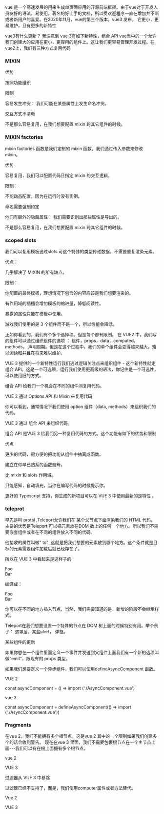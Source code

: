 





  vue 是一个高速发展的用来生成单页面应用的开源前端框架。由于vue对于开发人员友好的语法，易使用，著名的好上手的文档，所以受欢迎程序一直在增加并不断或者新用户的喜爱。在2020年11月，vue的第三个版本，vue3 发布， 它更小，更易维护，且有更多的新特性



vue3有什么更新？ 我注意到 vue 3有如下新特性，组合 API vue当中的一个允许我们创建大的应用在更小，更容用的组件上。这让我们更容易管理开发过程。在vue2上，我们有三种方式复用代码



### MIXIN 

 优势



按照功能组织



限制



容易发生冲突： 我们可能在某些属性上发生命名冲突。

交互方式不清晰

不是那么容易复用，在我们想要配置 mixin 跨其它组件的时候。





### MIXIN  factories



mixin  factories 函数是我们定制的 mixin 函数，我们通过传入参数来修改 mixin。



优势



容易复用，我们可以配置代码且指定 mixin 的交互逻辑。



限制：

不能动态配置，因为在运行时没有实例。





命名需要强制约定



他们有额外的隐藏属性： 我们需要识别出那些属性是导出的。

不是那么容易复用，在我们想要配置 mixin 跨其它组件的时候。



### scoped slots



我们可以复用模板通过slots 可这个特殊的类型传递数据，不需要重复渲染元素。

优点：



几乎解决了 MIXIN 的所有缺点。



限制：

你配置的最终模板，理想情况下包含的内容应该是我们想要渲染的。



有作用域的插槽会增加模板的缩进量，降低阅读性。



暴露的属性只能在模板中使用。

游戏我们使用的是 3 个组件而不是一个，所以性能会降低。





正如你看到的，我们有个多个选择项。但是每个都有限制。 在 VUE2 中，我们写的组件可以通过组织组件的选项 ： 组件，props，data，computed，methods， 声明周期。但是在这个过程中，我们的单个组件会变得越来越大，难以阅读和并且在将来难以维护。





VUE 3 提供的一个新特性运行我们通过逻辑关注点来组织组件 - 这个新特性就走组合 API。这是一个可选项，运行我们使用更高级的语法，你记住是一个可选性，可以使用旧的方式。







组合 API 给我们一个机会在不同的组件间复用代码。







VUE 2 通过 Options API 和 Mixin 来复用代码





<template>   <div id="app">     <div class="content">       <h1>{ {title} }</h1> 	<label for="title"> 	  <input type="text" name="title" v-model="inputVal" /> 	</label> 	<button @click="addTitle" class="add-btn">Add</button> 	<button @click="clearInput">Clear</button>       	<button @click="pressMe">Clear</button>     </div>   </div> </template>  <script> const exampleMixin = {   data() {     return {       someInfo: "This is our mixin!"     }   },   methods: {     pressMe() {       alert(this.someInfo);     }   } } export default {   mixins: [exampleMixin],   data() {     return { 	inputVal: "", 	title: ""     };   },   methods: {     clearInput() { 	this.inputVal = "";     },     addTitle() { 	this.title = this.inputVal;     }   } }; </script>



你可以看到，通常情况下我们使用 option 组件（data, methods）来组织我们的代码。



VUE 3 通过 组合 API 来组织代码。



<template>   <div id="app">     <div class="content">       <h1>{ {title} }</h1>       <label for="title">         <input type="text" name="title" v-model="inputVal" />       </label>       <button @click="addTitle" class="add-btn">Add</button>       <button @click="clearInput">Clear</button>     </div>   </div> </template>  <script>   import { ref } from "vue";  export default {   setup() {     const inputVal = ref("");     const title = ref("");      function clearInput() {       this.inputVal = "";     }      function addTitle() {       this.title = this.inputVal;     }      return { inputVal, title, clearInput, addTitle };   } }; </script>

组合 API 是VUE 3 给我们另一种复用代码的方式。这个功能有如下的优势和限制







优点

更少的代码，很方便的把功能从组件中抽离成函数。



建立在你早已熟系的函数航母。

比 mixin 和 slots 作用域。

只能感知，自动填充，当你在编写代码的时候提示你。



更好的 Typescript 支持，你生成的新项目可以在 VUE 3 中使用最新的是特性   。





### teleprot

   





早先是叫 protal ,Teleport允许我们在 某个父节点下面渲染我们的 HTML 代码。主要的优势是Teleport 可以把元素放在DOM 数上的任何一个地方。所以我们不需要嵌套组件或者在不同的组件放入不同的代码。



他接收的属性叫做"  to" ,这就是把我们想要的元素放到哪个地方。这个条件就是目标的元素需要组件加载后就已经存在了。





所以在 VUE 3 中看起来是这样子的

<teleport to="#app">  <div>Foo</div> </teleport> <teleport to="#app">  <div>Bar</div> </teleport>



编译成：

<div id="app">   <div>Foo</div>   <div>Bar</div> </div>



你可以在不同的地方插入节点，当然，我们需要知道的是，新增的阶段不会继承样式。



Teleport在我们想要设置一个特殊的节点在 DOM 树上面的时候特别有用。举个例子： 遮罩层，某些alert， 弹框。



某些组件的更新





如果你想在一个组件里面定义一个事件并发送到父组件上面我们有一个新的选项叫做“emit”，跟现有的 props 类型。

如果我们想要定义一个异步组件，我们可以使用defineAsyncComponent 函数。



VUE 2

 const  asyncComponent = () => import ('./AsyncComponent.vue')



vue 3



const  asyncComponent = defineAsyncComponent(() => import ('./AsyncComponent.vue'))









### Fragments



 在vue 2，我们不能拥有多个根节点，这是vue 2
  其中的一个限制如果我们创建多个的话会收到警告。 现在在vue 3
  里面，我们不需要包裹根节点在一个主节点上面---我们可以有在根上面拥有多个根节点。





vue 2



<template>  <div>    <header></header>    <section></section>  </div> </template>





VUE 3 

<template>  <header></header>  <section></section> </template>





过滤器从 VUE 3 中移除



  过滤器已经不支持了，而是，我们使用computer属性或者方法替代。

Vue 2



<template>  <div id="app">    <span>{ {  amount | usd  } }</span>  </div> </template> <script>  export default {    data() {      return {        amount: 10      }    },    filters: {      usd(val) {        return val + '$'            }    }  } </script>





VUE 3 



<template>  <div id="app">    <span>{ { usd } }</span>  </div> <template> <script> export default {  data() {    return {      amount: 10    }  },  computed: {    usd() {      return this.amount + '$'    }  } } </script>



  我们在vue 3中可以使用的生命周期如下：

 <template> render changes:  在新版本里面，<template>这个标签只有在特定的指令下才会渲染其内容，不然的话，就会当做一个正常的HTML标签，并渲染。
   

   ### 实验性的功能







VUE 3 运行我们设置一个被动的加载组件，叫做 Suspense 组件



Suspense 组件运行我们提供一下回调内容，当我们用户在等待数据的时候。这时候可以看到一下动态效果或者文字。





<Suspense>  <template #default>    *<!-- component/component which makes an asynchronous call -->*  </template>  <template #fallback>    *<!-- Content to display when loading -->*    Loading...  </template> </Suspense>





####实验性的 状态驱动的 CSS 变量





CSS 变量允许我们存储一个值在某个地方，然后可以在任何地方都可以复用。这是一个很好的方式让我们的写出更干净的代码。





在 VUE  3 中，单文件组件支持 v-bind 函数在 style 标签里面。所以我们就可以绑定组件的状态到人物的CSS 属性上面。这允许我们动态的更改某些 CSS 的属性。

Vue 3

```
<template>
  <div id="app">
    <div class="content">
       <h1>Hello world!</h1>
       <button @click="modalToggle">Click me</button>
    </div>
    <div v-if="showModal" class="modal">
      <h2>Modal window</h2>
      <button class="close-btn" @click="modalToggle">Close the window</button>
    </div>
    <div class="shadow"></div>
 </div>
</template>

<script>
export default {
  data() {
    return {
      displayShadow: "none",
      showModal: false
    };
  },
  methods: {
    modalToggle() {
      this.showModal = !this.showModal;
      this.displayShadow = this.showModal ? "block" : "none";
    }
  }
};
</script>

<style>
.shadow {
  display: v-bind(displayShadow);
  position: absolute;
  top: 0;
  left: 0;
  width: 100vw;
  height: 100vh;
  background: rgb(46 46 46 / 31%);
  z-index: 10;
  opacity: 1;
}
</style>
```



在上面的代码中，你可以看到这新特性。我们想要关闭或者显示m

odal  窗口取决于 modal 是否是 visible 。所以我们绑定displayShadow 这个值到display 这个属性的shadow 这个条件来更改他的值在modalToggle 这个方法里面。  他的作用就是关闭或者打开这个modal 窗口。







####单个文件组件的`<style scoped>` 更改



如果我们使用 scoped 在 SFC 上面，这意味着 CSS 只会在当前组件生效。这帮助开发者提供更一致的样式在单文件组件里面。

》》》  和 deep 组合器，已经被废弃了，我们可以使用::v-deep()或者更短的:deep()

如果我们不想组件被父组件和子组件影响样式，::v-slotted()`/`:slotted() 这个元素。这样子作用域的样式就不用影响组件了。







### Multiple v-models



在 VUE 中我们使用 v-model 来做双向数据绑定，最受欢迎的在元素上绑定 值的方式。在 VUE 2 中，我们在一个组件上只能使用一个 v-model ，但是在 VUE 3 中，我们可以在组件上通过设置不同的名字设置不同的 v-model。让我们来看看吧。





VUE 2



```
<template>
  <div id="app">
    <exampleForm v-model="person" />
  </div>
</template>

<script>
export default {
  data() {
    return {
      person: {
        age: 20,
        name: "Jan"
      }
    };
  }
};
</script>
```

Vue 3

```
<template>
  <div id="app">
    <exampleForm v-model:age="person.age" v-model:name="person.name" />
  </div>
</template>

<script>
export default {
  data() {
    return {
      person: {
        age: 20,
        name: "Jan"
      }
    };
  }
};
</script>
```







### 声明周期

   destroyed声明周期我们重命名为unmounted。beforeDestroy生命周期我们改成了beforeUnmount，





| Options API (default) | Composition API (*hook inside* setup) |
| --------------------- | ------------------------------------- |
| beforeCreate          | Not needed                            |
| created               | Not needed                            |
| beforeMount           | onBeforeMount                         |
| mounted               | onMounted                             |
| beforeUpdate          | onBeforeUpdate                        |
| updated               | onUpdated                             |
| beforeUnmount         | onBeforeUnmount                       |
| unmounted             | onUnmounted                           |
| errorCaptured         | onErrorCaptured                       |
| renderTracked         | onRenderTracked                       |
| renderTriggered       | onRenderTriggered                     |



### <template> render changes

  

  在新版本里面，<template>这个标签只有在特定的指令下才会渲染其内容，不然的话，就会当做一个正常的HTML标签，并渲染。</template>





### 总结





我在这本篇文章里面只写了VUE 3 中的部分新特性。想要学习更多，我建议你看一下官方文档哈游最新的 VUE report 仓库。

















